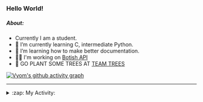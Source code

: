 ### Hello World!

##### About:
- Currently I am a student.
- 🌱 I’m currently learning C, intermediate Python.
- 🌱 I’m learning how to make better documentation.
- 👨‍💻 I'm working on [Botish API](https://github.com/Vyvy-vi/api)
- 🌱 GO PLANT SOME TREES AT [TEAM TREES](https://teamtrees.org/)

[![Vyom's github activity graph](https://activity-graph.herokuapp.com/graph?username=Vyvy-vi)](https://github.com/ashutosh00710/github-readme-activity-graph)

---
<details>
  <summary>:zap: My Activity:</summary>
  
<!--START_SECTION:waka-->
![Code Time](http://img.shields.io/badge/Code%20Time-731%20hrs%2035%20mins-blue)

**I'm a Night 🦉** 

```text
🌞 Morning    57 commits     ██░░░░░░░░░░░░░░░░░░░░░░░   7.97% 
🌆 Daytime    164 commits    █████░░░░░░░░░░░░░░░░░░░░   22.94% 
🌃 Evening    249 commits    ████████░░░░░░░░░░░░░░░░░   34.83% 
🌙 Night      245 commits    ████████░░░░░░░░░░░░░░░░░   34.27%

```
📅 **I'm Most Productive on Sunday** 

```text
Monday       69 commits     ██░░░░░░░░░░░░░░░░░░░░░░░   9.65% 
Tuesday      121 commits    ████░░░░░░░░░░░░░░░░░░░░░   16.92% 
Wednesday    114 commits    ████░░░░░░░░░░░░░░░░░░░░░   15.94% 
Thursday     104 commits    ███░░░░░░░░░░░░░░░░░░░░░░   14.55% 
Friday       77 commits     ██░░░░░░░░░░░░░░░░░░░░░░░   10.77% 
Saturday     84 commits     ███░░░░░░░░░░░░░░░░░░░░░░   11.75% 
Sunday       146 commits    █████░░░░░░░░░░░░░░░░░░░░   20.42%

```


📊 **This Week I Spent My Time On** 

```text
🔥 Editors: 
VS Code                  8 hrs 59 mins       ████████████████████████░   95.72% 
Vim                      24 mins             █░░░░░░░░░░░░░░░░░░░░░░░░   4.28%

🐱‍💻 Projects: 
praise_backend_js        4 hrs 7 mins        ███████████░░░░░░░░░░░░░░   43.95% 
phishing-check-bot       3 hrs 33 mins       █████████░░░░░░░░░░░░░░░░   37.91% 
session-3-revision       42 mins             █░░░░░░░░░░░░░░░░░░░░░░░░   7.48% 
Unknown Project          38 mins             █░░░░░░░░░░░░░░░░░░░░░░░░   6.76% 
TEC-Discord-Automation   8 mins              ░░░░░░░░░░░░░░░░░░░░░░░░░   1.46%

```


 Last Updated on 18/04/2022 06:04:51 UTC
<!--END_SECTION:waka-->
</details>
